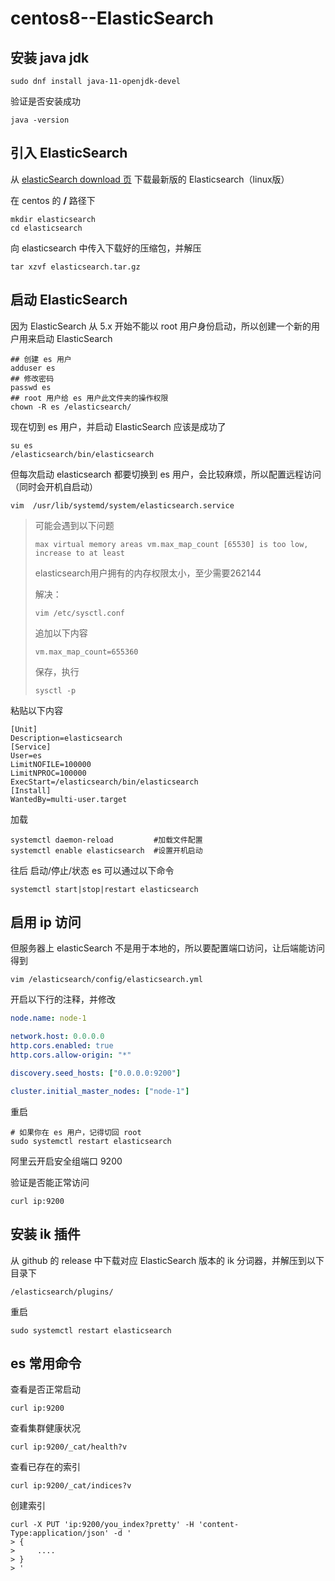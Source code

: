 # centos8--ElasticSearch

## 安装 java jdk

```shell
sudo dnf install java-11-openjdk-devel
```

验证是否安装成功

```shell
java -version
```

## 引入 ElasticSearch

从 [elasticSearch download 页](https://www.elastic.co/cn/start) 下载最新版的 Elasticsearch（linux版）

在 centos 的 **/** 路径下

```shell
mkdir elasticsearch
cd elasticsearch
```

向 elasticsearch 中传入下载好的压缩包，并解压

```shell
tar xzvf elasticsearch.tar.gz
```

## 启动 ElasticSearch

因为 ElasticSearch 从 5.x 开始不能以 root 用户身份启动，所以创建一个新的用户用来启动 ElasticSearch

```shell
## 创建 es 用户
adduser es
## 修改密码
passwd es
## root 用户给 es 用户此文件夹的操作权限
chown -R es /elasticsearch/
```

现在切到 es 用户，并启动 ElasticSearch 应该是成功了

```shell
su es
/elasticsearch/bin/elasticsearch
```

但每次启动 elasticsearch 都要切换到 es 用户，会比较麻烦，所以配置远程访问（同时会开机自启动）

```shell
vim  /usr/lib/systemd/system/elasticsearch.service
```

> 可能会遇到以下问题
>
> `max virtual memory areas vm.max_map_count [65530] is too low, increase to at least `
>
> elasticsearch用户拥有的内存权限太小，至少需要262144
>
> 解决：
>
> ```shell
> vim /etc/sysctl.conf
> ```
>
> 追加以下内容
>
> ```shell
> vm.max_map_count=655360
> ```
>
> 保存，执行
>
> ```shell
> sysctl -p
> ```

粘贴以下内容

```
[Unit]
Description=elasticsearch
[Service]
User=es
LimitNOFILE=100000
LimitNPROC=100000
ExecStart=/elasticsearch/bin/elasticsearch
[Install]
WantedBy=multi-user.target
```

加载

```shell
systemctl daemon-reload   		#加载文件配置
systemctl enable elasticsearch  #设置开机启动
```

往后 启动/停止/状态 es 可以通过以下命令

```shell
systemctl start|stop|restart elasticsearch 
```

## 启用 ip 访问

但服务器上 elasticSearch 不是用于本地的，所以要配置端口访问，让后端能访问得到

```shell
vim /elasticsearch/config/elasticsearch.yml
```

开启以下行的注释，并修改

```yml
node.name: node-1

network.host: 0.0.0.0
http.cors.enabled: true
http.cors.allow-origin: "*"

discovery.seed_hosts: ["0.0.0.0:9200"]

cluster.initial_master_nodes: ["node-1"]
```

重启

```shell
# 如果你在 es 用户，记得切回 root
sudo systemctl restart elasticsearch
```

阿里云开启安全组端口 9200

验证是否能正常访问

```shell
curl ip:9200
```

## 安装 ik 插件

从 github 的 release 中下载对应 ElasticSearch 版本的 ik 分词器，并解压到以下目录下

```shell
/elasticsearch/plugins/
```

重启

```shell
sudo systemctl restart elasticsearch
```

## es 常用命令

查看是否正常启动

```shell
curl ip:9200
```

查看集群健康状况

```shell
curl ip:9200/_cat/health?v
```

查看已存在的索引

```shell
curl ip:9200/_cat/indices?v
```

创建索引

```shell
curl -X PUT 'ip:9200/you_index?pretty' -H 'content-Type:application/json' -d '
> {
>     ....
> }
> '
```

